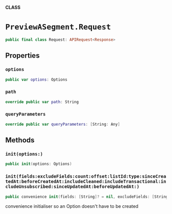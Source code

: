 **CLASS**

# `PreviewASegment.Request`

```swift
public final class Request: APIRequest<Response>
```

## Properties
### `options`

```swift
public var options: Options
```

### `path`

```swift
override public var path: String
```

### `queryParameters`

```swift
override public var queryParameters: [String: Any]
```

## Methods
### `init(options:)`

```swift
public init(options: Options)
```

### `init(fields:excludeFields:count:offset:listId:type:sinceCreatedAt:beforeCreatedAt:includeCleaned:includeTransactional:includeUnsubscribed:sinceUpdatedAt:beforeUpdatedAt:)`

```swift
public convenience init(fields: [String]? = nil, excludeFields: [String]? = nil, count: Int? = nil, offset: Int? = nil, listId: String, type: String? = nil, sinceCreatedAt: String? = nil, beforeCreatedAt: String? = nil, includeCleaned: Bool? = nil, includeTransactional: Bool? = nil, includeUnsubscribed: Bool? = nil, sinceUpdatedAt: String? = nil, beforeUpdatedAt: String? = nil)
```

convenience initialiser so an Option doesn't have to be created
